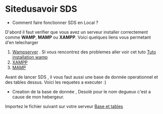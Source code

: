 # Sitedusavoir SDS

- Comment faire fonctionner SDS en Local ?

D'abord il faut verifier que vous avez un serveur installer correctement comme **WAMP**, **MAMP** ou **XAMPP**.
Voici quelques liens vous permetant d'en telecharger

1. [Wampserver](http://www.wampserver.com/fr/) . Si vous rencontrez des problemes aller voir cet tuto [Tuto installation wamp](https://zestedesavoir.com/tutoriels/612/wamp-developper-avec-php-ajax-html-sous-windows/381_utiliser-son-serveur/2836_ou-pour-des-besoins-specifiques/#2-9001_wamp-ses-modules-et-microsoft-visual-c)
2. [XAMPP](https://www.apachefriends.org/index.html)
3. [MAMP](https://www.apachefriends.org/index.html)

Avant de lancer SDS , il vous faut aussi une base de donnée operationnel et des tables dessus.
Voici les requetes a executer :)

- Creation de la base de donnée , Desolé pour le nom degueux c'est a cause de mon hebergeur.

Importez le fichier suivant sur votre serveur [Base et tables ](https://github.com/malnuxstarck/Sitedusavoir/blob/master/127_0_0_1.sql)
